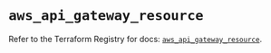 # `aws_api_gateway_resource`

Refer to the Terraform Registry for docs: [`aws_api_gateway_resource`](https://registry.terraform.io/providers/hashicorp/aws/6.9.0/docs/resources/api_gateway_resource).

